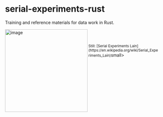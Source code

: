 # serial-experiments-rust

Training and reference materials for data work in Rust. 

<img width="271" align="left" alt="image" src="https://github.com/herndonj/serial-experiments-rust/assets/4502413/eb4ef7f6-6394-4982-8d7d-0e1909da35bc"> <br/>
<br/>
<p><small>Still: [Serial Experiments Lain](https://en.wikipedia.org/wiki/Serial_Experiments_Lain)</small>small></p>
